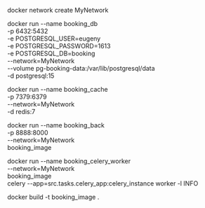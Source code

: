 
docker network create MyNetwork

docker run --name booking_db \
    -p 6432:5432 \
    -e POSTGRESQL_USER=eugeny \
    -e POSTGRESQL_PASSWORD=1613 \
    -e POSTGRESQL_DB=booking \
    --network=MyNetwork \
    --volume pg-booking-data:/var/lib/postgresql/data \
    -d postgresql:15

docker run --name booking_cache \
    -p 7379:6379 \
    --network=MyNetwork \
    -d redis:7 

docker run --name booking_back \
    -p 8888:8000 \
    --network=MyNetwork \
    booking_image


docker run --name booking_celery_worker \
    --network=MyNetwork \
    booking_image \
    celery --app=src.tasks.celery_app:celery_instance worker -l INFO

docker build -t booking_image .